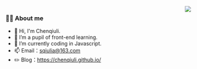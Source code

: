 <!-- <img align="left" src="https://github-readme-stats.vercel.app/api/top-langs/?username=chenqiuli&hide_border=true"> -->

<!-- 访问量 -->
<img height="0" width="0" src="https://profile-counter.glitch.me/wscats/count.svg" />
<img align="right" src="https://github-readme-stats.vercel.app/api?username=chenqiuli&show_icons=true&hide_border=true">

### 👨‍🚒 About me

- 👋 Hi, I'm Chenqiuli.
- 🌱 I’m a pupil of front-end learning.
- 🤔 I’m currently coding in Javascript.
- 📫 Email：sqiulia@163.com
- ✏️ Blog：https://chenqiuli.github.io/

<!-- ### 👨‍🚒 Study Sharing

- [`react`](https://github.com/chenqiuli/react_study) react 学习笔记
- [`umi3`](https://github.com/chenqiuli/react-umi3_study) react17 与 react router5 你没叫我给你看啊，
- [`umi4`](https://github.com/chenqiuli/react-umi4_study)
- [`nodejs`](https://github.com/chenqiuli/nodejs_study)
- [`Vue3`](https://github.com/chenqiuli/Vue3_study)
- [`TS`](https://github.com/chenqiuli/react-ts_study)
- [`小程序`](https://github.com/chenqiuli/miniprogram_study) -->
<!-- - [`CSS3`](https://github.com/chenqiuli/css3_study) -->
